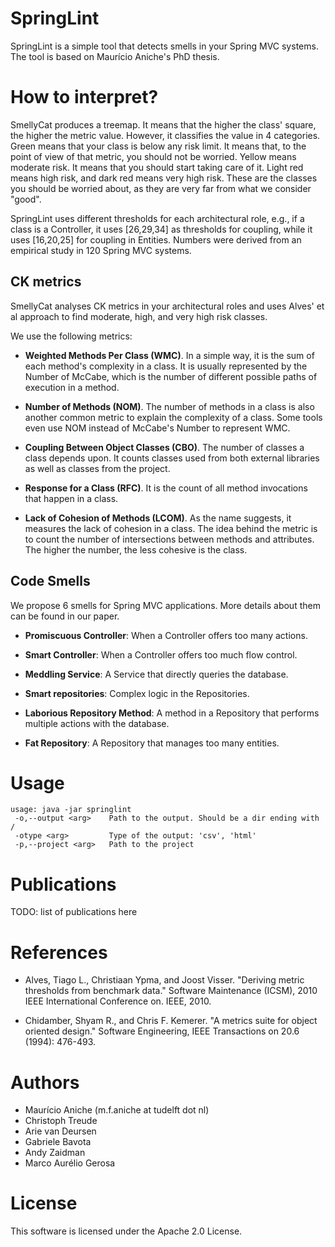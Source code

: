 # SpringLint

SpringLint is a simple tool that detects smells in your Spring MVC systems.
The tool is based on Maurício Aniche's PhD thesis. 

# How to interpret?

SmellyCat produces a treemap. It means that the higher the class' square,
the higher the metric value. However, it classifies the value in 4
categories. Green means that your class is below any risk limit. It means
that, to the point of view of that metric, you should not be worried.
Yellow means moderate risk. It means that you should start taking
care of it. Light red means high risk, and dark red means
very high risk. These are the classes you should be worried about, as
they are very far from what we consider "good".

SpringLint uses different thresholds for each architectural role,
e.g., if a class is a Controller, it uses [26,29,34] as thresholds for
coupling, while it uses [16,20,25] for coupling in Entities. Numbers
were derived from an empirical study in 120 Spring MVC systems.

## CK metrics

SmellyCat analyses CK metrics in your architectural roles and
uses Alves' et al approach to find moderate, high, and very high
risk classes. 

We use the following metrics:

- **Weighted Methods Per Class (WMC)**. In a simple way,
it is the sum of each method's complexity in a class. It is usually represented
by the Number of McCabe, which is the number of different possible paths of execution in a method. 

- **Number of Methods (NOM)**. The number of methods in a class
is also another common metric to explain the complexity of a class. Some tools
even use NOM instead of McCabe's Number to represent WMC. 

- **Coupling Between Object Classes (CBO)**. The number of 
classes a class depends upon. It counts classes used from both external
libraries as well as classes from the project.

- **Response for a Class (RFC)**. It is the count of 
all method invocations that happen in a class. 

- **Lack of Cohesion of Methods (LCOM)**. As the name suggests,
it measures the lack of cohesion in a class. The idea behind the metric is to count
the number of intersections between methods and attributes. The higher
the number, the less cohesive is the class.

## Code Smells

We propose 6 smells for Spring MVC applications. More details about them
can be found in our paper.

- **Promiscuous Controller**: When a Controller offers too many actions.

- **Smart Controller**: When a Controller offers too much flow control.

- **Meddling Service**: A Service that directly queries the database.

- **Smart repositories**: Complex logic in the Repositories.

- **Laborious Repository Method**: A method in a Repository that performs multiple actions 
with the database.

- **Fat Repository**: A Repository that manages too many entities.

# Usage

```
usage: java -jar springlint
 -o,--output <arg>    Path to the output. Should be a dir ending with /
 -otype <arg>         Type of the output: 'csv', 'html'
 -p,--project <arg>   Path to the project
```

# Publications

TODO: list of publications here

# References

* Alves, Tiago L., Christiaan Ypma, and Joost Visser. "Deriving metric thresholds from benchmark data." 
Software Maintenance (ICSM), 2010 IEEE International Conference on. IEEE, 2010.

* Chidamber, Shyam R., and Chris F. Kemerer. "A metrics suite for object oriented design." 
Software Engineering, IEEE Transactions on 20.6 (1994): 476-493.

# Authors

- Maurício Aniche (m.f.aniche at tudelft dot nl)
- Christoph Treude
- Arie van Deursen
- Gabriele Bavota
- Andy Zaidman
- Marco Aurélio Gerosa

# License

This software is licensed under the Apache 2.0 License.
